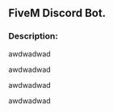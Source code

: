 <h2>FiveM Discord Bot.</h2>

<h3>Description:</h3>
<p>awdwadwad</p>
<p>awdwadwad</p>
<p>awdwadwad</p>
<p>awdwadwad</p>
